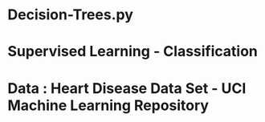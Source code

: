 # Decision-Trees.py

# Supervised Learning - Classification

# Data : Heart Disease Data Set - UCI Machine Learning Repository
